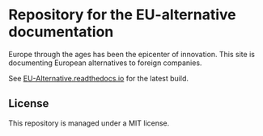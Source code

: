 # Repository for the EU-alternative documentation

Europe through the ages has been the epicenter of innovation. This site is
documenting European alternatives to foreign companies. 

See [EU-Alternative.readthedocs.io](https://eu-alternative.readthedocs.io/en/latest/) for the latest build.


## License
This repository is managed under a MIT license.

